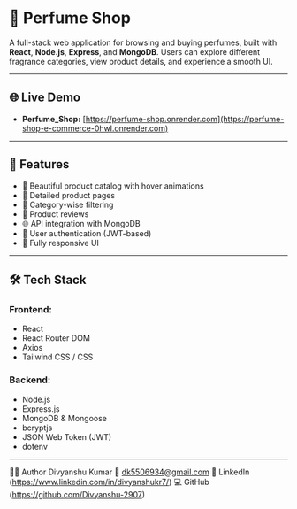 # 🧴 Perfume Shop

A full-stack web application for browsing and buying perfumes, built with **React**, **Node.js**, **Express**, and **MongoDB**. Users can explore different fragrance categories, view product details, and experience a smooth UI.

---

## 🌐 Live Demo

- **Perfume_Shop:** [https://perfume-shop.onrender.com](https://perfume-shop-e-commerce-0hwl.onrender.com)
---

## 🚀 Features

- 💄 Beautiful product catalog with hover animations  
- 🧴 Detailed product pages  
- 🔎 Category-wise filtering  
- 💬 Product reviews  
- 🌐 API integration with MongoDB  
- 🔐 User authentication (JWT-based)  
- 📱 Fully responsive UI  

---

## 🛠️ Tech Stack

### Frontend:
- React
- React Router DOM
- Axios
- Tailwind CSS / CSS

### Backend:
- Node.js
- Express.js
- MongoDB & Mongoose
- bcryptjs
- JSON Web Token (JWT)
- dotenv

---

🙋‍♂️ Author
Divyanshu Kumar
📧 dk5506934@gmail.com
🔗 LinkedIn (https://www.linkedin.com/in/divyanshukr7/)
💻 GitHub (https://github.com/Divyanshu-2907)



